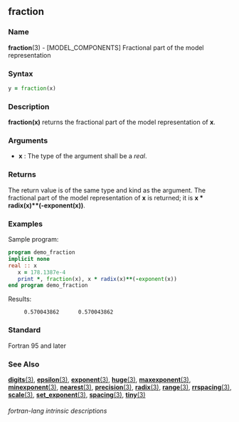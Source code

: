 ## fraction

### **Name**

**fraction**(3) - \[MODEL_COMPONENTS\] Fractional part of the model representation

### **Syntax**

```fortran
y = fraction(x)
```

### **Description**

**fraction(x)** returns the fractional part of the model representation
of **x**.

### **Arguments**

- **x**
  : The type of the argument shall be a _real_.

### **Returns**

The return value is of the same type and kind as the argument. The
fractional part of the model representation of **x** is returned; it is
**x \* radix(x)\*\*(-exponent(x))**.

### **Examples**

Sample program:

```fortran
program demo_fraction
implicit none
real :: x
   x = 178.1387e-4
   print *, fraction(x), x * radix(x)**(-exponent(x))
end program demo_fraction
```

Results:

```text
     0.570043862      0.570043862
```

### **Standard**

Fortran 95 and later

### **See Also**

[**digits**(3)](DIGITS),
[**epsilon**(3)](EPSILON),
[**exponent**(3)](EXPONENT),
[**huge**(3)](HUGE),
[**maxexponent**(3)](MAXEXPONENT),
[**minexponent**(3)](MINEXPONENT),
[**nearest**(3)](NEAREST),
[**precision**(3)](PRECISION),
[**radix**(3)](RADIX),
[**range**(3)](RANGE),
[**rrspacing**(3)](RRSPACING),
[**scale**(3)](SCALE),
[**set_exponent**(3)](SET_EXPONENT),
[**spacing**(3)](SPACING),
[**tiny**(3)](TINY)

###### fortran-lang intrinsic descriptions
